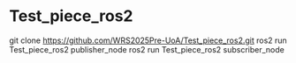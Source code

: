 # Test_piece_ros2
git clone https://github.com/WRS2025Pre-UoA/Test_piece_ros2.git
ros2 run Test_piece_ros2 publisher_node
ros2 run Test_piece_ros2 subscriber_node
